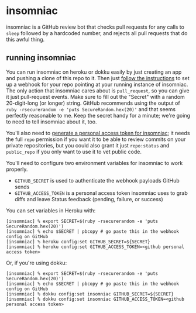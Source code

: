 # insomniac

insomniac is a GitHub review bot that checks pull requests for any
calls to `sleep` followed by a hardcoded number, and rejects all
pull requests that do this awful thing.

## running insomniac

You can run insomniac on heroku or dokku easily by just creating an
app and pushing a clone of this repo to it. Then just [follow the
instructions](https://developer.github.com/guides/building-a-ci-server/)
to set up a webhook for your repo pointing at your running instance
of insomniac. The only action that insomniac cares about is
`pull_request`, so you can give it just pull-request events. Make
sure to fill out the "Secret" with a random 20-digit-long (or
longer) string. GitHub recommends using the output of `ruby
-rsecurerandom -e 'puts SecureRandom.hex(20)'` and that seems
perfectly reasonable to me. Keep the secret handy for a minute;
we're going to need to tell insomniac about it, too.

You'll also need to [generate a personal access token for
insomniac](https://github.com/settings/tokens); it needs the full
`repo` permission if you want it to be able to review commits on
your private repositories, but you could also grant it just
`repo:status` and `public_repo` if you only want to use it to vet
public code.

You'll need to configure two environment variables for insomniac to
work properly.

- `GITHUB_SECRET` is used to authenticate the webhook payloads GitHub
  sends
- `GITHUB_ACCESS_TOKEN` is a personal access token insomniac uses to
  grab diffs and leave Status feedback (pending, failure, or success)

You can set variables in Heroku with:

    [insomniac] % export SECRET=$(ruby -rsecurerandom -e 'puts SecureRandom.hex(20)')
    [insomniac] % echo $SECRET | pbcopy # go paste this in the webhook config on GitHub
    [insomniac] % heroku config:set GITHUB_SECRET=${SECRET}
    [insomniac] % heroku config:set GITHUB_ACCESS_TOKEN=<github personal access token>

Or, if you're using dokku:

    [insomniac] % export SECRET=$(ruby -rsecurerandom -e 'puts SecureRandom.hex(20)')
    [insomniac] % echo $SECRET | pbcopy # go paste this in the webhook config on GitHub
    [insomniac] % dokku config:set insomniac GITHUB_SECRET=${SECRET}
    [insomniac] % dokku config:set insomniac GITHUB_ACCESS_TOKEN=<github personal access token>
